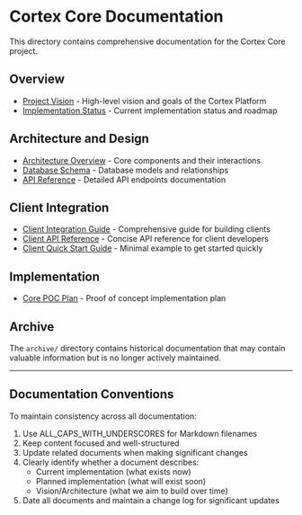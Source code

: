 # Cortex Core Documentation

This directory contains comprehensive documentation for the Cortex Core project.

## Overview

- [Project Vision](PROJECT_VISION.md) - High-level vision and goals of the Cortex Platform
- [Implementation Status](IMPLEMENTATION_STATUS.md) - Current implementation status and roadmap

## Architecture and Design

- [Architecture Overview](ARCHITECTURE_OVERVIEW.md) - Core components and their interactions
- [Database Schema](DATABASE_SCHEMA.md) - Database models and relationships
- [API Reference](API_REFERENCE.md) - Detailed API endpoints documentation

## Client Integration

- [Client Integration Guide](CLIENT_INTEGRATION_GUIDE.md) - Comprehensive guide for building clients
- [Client API Reference](CLIENT_API_REFERENCE.md) - Concise API reference for client developers
- [Client Quick Start Guide](CLIENT_QUICKSTART.md) - Minimal example to get started quickly

## Implementation

- [Core POC Plan](CORE_POC_PLAN.md) - Proof of concept implementation plan

## Archive

The `archive/` directory contains historical documentation that may contain valuable information but is no longer actively maintained.

---

## Documentation Conventions

To maintain consistency across all documentation:

1. Use ALL_CAPS_WITH_UNDERSCORES for Markdown filenames
2. Keep content focused and well-structured
3. Update related documents when making significant changes
4. Clearly identify whether a document describes:
   - Current implementation (what exists now)
   - Planned implementation (what will exist soon)
   - Vision/Architecture (what we aim to build over time)
5. Date all documents and maintain a change log for significant updates